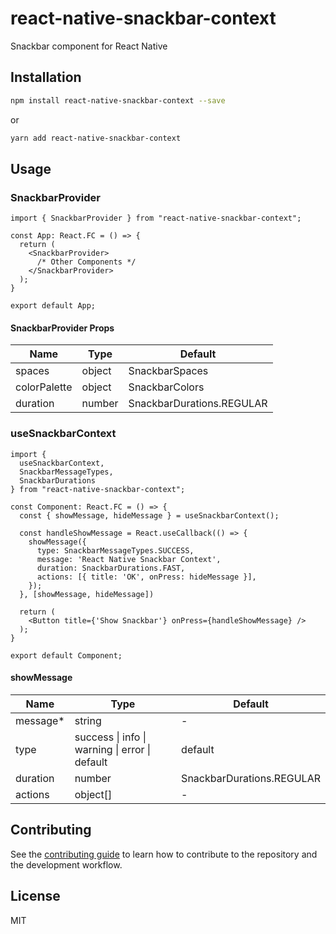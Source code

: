 # react-native-snackbar-context

Snackbar component for React Native

## Installation

```sh
npm install react-native-snackbar-context --save
```
or

```sh
yarn add react-native-snackbar-context
```

## Usage

### SnackbarProvider

```tsx
import { SnackbarProvider } from "react-native-snackbar-context";

const App: React.FC = () => {
  return (
    <SnackbarProvider>
      /* Other Components */
    </SnackbarProvider>
  );
}

export default App;
```
#### SnackbarProvider Props

| Name         | Type   | Default                   |
|--------------|--------|---------------------------|
| spaces       | object | SnackbarSpaces            |
| colorPalette | object | SnackbarColors            |
| duration     | number | SnackbarDurations.REGULAR |

### useSnackbarContext

```tsx
import {
  useSnackbarContext,
  SnackbarMessageTypes,
  SnackbarDurations
} from "react-native-snackbar-context";

const Component: React.FC = () => {
  const { showMessage, hideMessage } = useSnackbarContext();

  const handleShowMessage = React.useCallback(() => {
    showMessage({
      type: SnackbarMessageTypes.SUCCESS,
      message: 'React Native Snackbar Context',
      duration: SnackbarDurations.FAST,
      actions: [{ title: 'OK', onPress: hideMessage }],
    });
  }, [showMessage, hideMessage])
  
  return (
    <Button title={'Show Snackbar'} onPress={handleShowMessage} />
  );
}

export default Component;
```
#### showMessage

| Name     | Type                                           | Default                   |
|----------|------------------------------------------------|---------------------------|
| message*  | string                                         | -                         |
| type     | success \| info \| warning \| error \| default | default                   |
| duration | number                                         | SnackbarDurations.REGULAR |
| actions  | object[]                                       | -                         |

## Contributing

See the [contributing guide](CONTRIBUTING.md) to learn how to contribute to the repository and the development workflow.

## License

MIT
